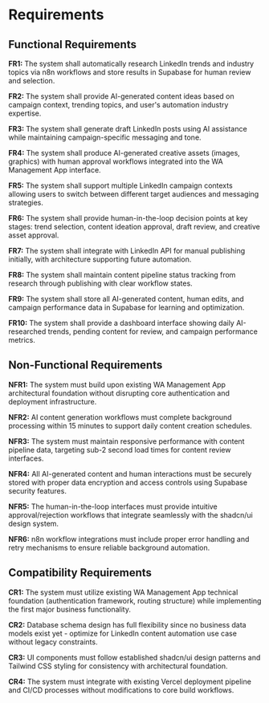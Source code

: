 # Requirements

## Functional Requirements

**FR1:** The system shall automatically research LinkedIn trends and industry topics via n8n workflows and store results in Supabase for human review and selection.

**FR2:** The system shall provide AI-generated content ideas based on campaign context, trending topics, and user's automation industry expertise.

**FR3:** The system shall generate draft LinkedIn posts using AI assistance while maintaining campaign-specific messaging and tone.

**FR4:** The system shall produce AI-generated creative assets (images, graphics) with human approval workflows integrated into the WA Management App interface.

**FR5:** The system shall support multiple LinkedIn campaign contexts allowing users to switch between different target audiences and messaging strategies.

**FR6:** The system shall provide human-in-the-loop decision points at key stages: trend selection, content ideation approval, draft review, and creative asset approval.

**FR7:** The system shall integrate with LinkedIn API for manual publishing initially, with architecture supporting future automation.

**FR8:** The system shall maintain content pipeline status tracking from research through publishing with clear workflow states.

**FR9:** The system shall store all AI-generated content, human edits, and campaign performance data in Supabase for learning and optimization.

**FR10:** The system shall provide a dashboard interface showing daily AI-researched trends, pending content for review, and campaign performance metrics.

## Non-Functional Requirements

**NFR1:** The system must build upon existing WA Management App architectural foundation without disrupting core authentication and deployment infrastructure.

**NFR2:** AI content generation workflows must complete background processing within 15 minutes to support daily content creation schedules.

**NFR3:** The system must maintain responsive performance with content pipeline data, targeting sub-2 second load times for content review interfaces.

**NFR4:** All AI-generated content and human interactions must be securely stored with proper data encryption and access controls using Supabase security features.

**NFR5:** The human-in-the-loop interfaces must provide intuitive approval/rejection workflows that integrate seamlessly with the shadcn/ui design system.

**NFR6:** n8n workflow integrations must include proper error handling and retry mechanisms to ensure reliable background automation.

## Compatibility Requirements

**CR1:** The system must utilize existing WA Management App technical foundation (authentication framework, routing structure) while implementing the first major business functionality.

**CR2:** Database schema design has full flexibility since no business data models exist yet - optimize for LinkedIn content automation use case without legacy constraints.

**CR3:** UI components must follow established shadcn/ui design patterns and Tailwind CSS styling for consistency with architectural foundation.

**CR4:** The system must integrate with existing Vercel deployment pipeline and CI/CD processes without modifications to core build workflows.
